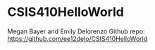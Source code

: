 # CSIS410HelloWorld

Megan Bayer and Emily Delorenzo Github repo: https://github.com/ee12delo/CSIS410HelloWorld
